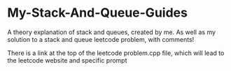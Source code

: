 # My-Stack-And-Queue-Guides
A theory explanation of stack and queues, created by me. As well as my solution to a stack and queue leetcode problem, with comments!

There is a link at the top of the leetcode problem.cpp file, which will lead to the leetcode website and specific prompt
